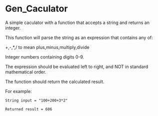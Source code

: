 # Gen_Caculator
A simple caculator with a function that accepts a string and returns an integer. 

This function will parse the string as an expression that contains any of:

+,-,*,/ to mean plus,minus,multiply,divide

Integer numbers containing digits 0-9.

The expression should be evaluated left to right, and NOT in standard mathematical order.

The function should return the calculated result.

For example:

    String input = "100+200+3*2"
    
    Returned result = 606
